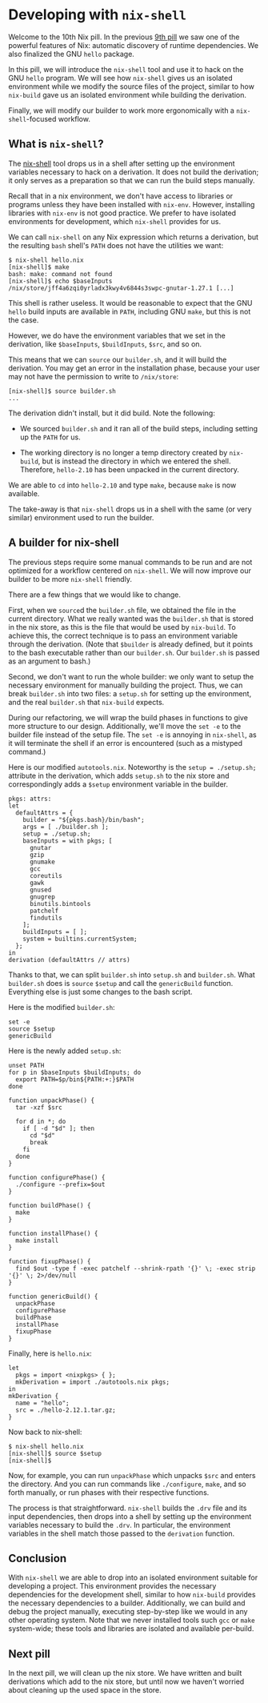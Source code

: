 # Developing with `nix-shell`

Welcome to the 10th Nix pill. In the previous [9th
pill](09-automatic-runtime.md) we saw one of the powerful
features of Nix: automatic discovery of runtime dependencies. We also
finalized the GNU `hello` package.

In this pill, we will introduce the `nix-shell` tool and use it to hack
on the GNU `hello` program. We will see how `nix-shell` gives us an
isolated environment while we modify the source files of the project,
similar to how `nix-build` gave us an isolated environment while
building the derivation.

Finally, we will modify our builder to work more ergonomically with a
`nix-shell`-focused workflow.

## What is `nix-shell`?

The
[nix-shell](https://nixos.org/manual/nix/stable/command-ref/nix-shell.html)
tool drops us in a shell after setting up the environment variables
necessary to hack on a derivation. It does not build the derivation; it
only serves as a preparation so that we can run the build steps
manually.

Recall that in a nix environment, we don't have access to libraries or
programs unless they have been installed with `nix-env`. However,
installing libraries with `nix-env` is not good practice. We prefer to
have isolated environments for development, which `nix-shell` provides
for us.

We can call `nix-shell` on any Nix expression which returns a
derivation, but the resulting `bash` shell's `PATH` does not have the
utilities we want:

    $ nix-shell hello.nix
    [nix-shell]$ make
    bash: make: command not found
    [nix-shell]$ echo $baseInputs
    /nix/store/jff4a6zqi0yrladx3kwy4v6844s3swpc-gnutar-1.27.1 [...]

This shell is rather useless. It would be reasonable to expect that the
GNU `hello` build inputs are available in `PATH`, including GNU `make`,
but this is not the case.

However, we do have the environment variables that we set in the
derivation, like `$baseInputs`, `$buildInputs`, `$src`, and so on.

This means that we can `source` our `builder.sh`, and it will build the
derivation. You may get an error in the installation phase, because your
user may not have the permission to write to `/nix/store`:

    [nix-shell]$ source builder.sh
    ...

The derivation didn't install, but it did build. Note the following:

-   We sourced `builder.sh` and it ran all of the build steps, including
    setting up the `PATH` for us.

-   The working directory is no longer a temp directory created by
    `nix-build`, but is instead the directory in which we entered the
    shell. Therefore, `hello-2.10` has been unpacked in the current
    directory.

We are able to `cd` into `hello-2.10` and type `make`, because `make` is
now available.

The take-away is that `nix-shell` drops us in a shell with the same (or
very similar) environment used to run the builder.

## A builder for nix-shell

The previous steps require some manual commands to be run and are not
optimized for a workflow centered on `nix-shell`. We will now improve
our builder to be more `nix-shell` friendly.

There are a few things that we would like to change.

First, when we `source`d the `builder.sh` file, we obtained the file in
the current directory. What we really wanted was the `builder.sh` that
is stored in the nix store, as this is the file that would be used by
`nix-build`. To achieve this, the correct technique is to pass an
environment variable through the derivation. (Note that `$builder` is
already defined, but it points to the bash executable rather than our
`builder.sh`. Our `builder.sh` is passed as an argument to bash.)

Second, we don't want to run the whole builder: we only want to setup
the necessary environment for manually building the project. Thus, we
can break `builder.sh` into two files: a `setup.sh` for setting up the
environment, and the real `builder.sh` that `nix-build` expects.

During our refactoring, we will wrap the build phases in functions to
give more structure to our design. Additionally, we'll move the
`set -e` to the builder file instead of the setup file. The `set -e` is
annoying in `nix-shell`, as it will terminate the shell if an error is
encountered (such as a mistyped command.)

Here is our modified `autotools.nix`. Noteworthy is the
`setup = ./setup.sh;` attribute in the derivation, which adds `setup.sh`
to the nix store and correspondingly adds a `$setup` environment
variable in the builder.

    pkgs: attrs:
    let
      defaultAttrs = {
        builder = "${pkgs.bash}/bin/bash";
        args = [ ./builder.sh ];
        setup = ./setup.sh;
        baseInputs = with pkgs; [
          gnutar
          gzip
          gnumake
          gcc
          coreutils
          gawk
          gnused
          gnugrep
          binutils.bintools
          patchelf
          findutils
        ];
        buildInputs = [ ];
        system = builtins.currentSystem;
      };
    in
    derivation (defaultAttrs // attrs)

Thanks to that, we can split `builder.sh` into `setup.sh` and
`builder.sh`. What `builder.sh` does is `source` `$setup` and call the
`genericBuild` function. Everything else is just some changes to the
bash script.

Here is the modified `builder.sh`:

    set -e
    source $setup
    genericBuild

Here is the newly added `setup.sh`:

    unset PATH
    for p in $baseInputs $buildInputs; do
      export PATH=$p/bin${PATH:+:}$PATH
    done

    function unpackPhase() {
      tar -xzf $src

      for d in *; do
        if [ -d "$d" ]; then
          cd "$d"
          break
        fi
      done
    }

    function configurePhase() {
      ./configure --prefix=$out
    }

    function buildPhase() {
      make
    }

    function installPhase() {
      make install
    }

    function fixupPhase() {
      find $out -type f -exec patchelf --shrink-rpath '{}' \; -exec strip '{}' \; 2>/dev/null
    }

    function genericBuild() {
      unpackPhase
      configurePhase
      buildPhase
      installPhase
      fixupPhase
    }

Finally, here is `hello.nix`:

    let
      pkgs = import <nixpkgs> { };
      mkDerivation = import ./autotools.nix pkgs;
    in
    mkDerivation {
      name = "hello";
      src = ./hello-2.12.1.tar.gz;
    }

Now back to nix-shell:

    $ nix-shell hello.nix
    [nix-shell]$ source $setup
    [nix-shell]$

Now, for example, you can run `unpackPhase` which unpacks `$src` and
enters the directory. And you can run commands like `./configure`,
`make`, and so forth manually, or run phases with their respective
functions.

The process is that straightforward. `nix-shell` builds the `.drv` file
and its input dependencies, then drops into a shell by setting up the
environment variables necessary to build the `.drv`. In particular, the
environment variables in the shell match those passed to the
`derivation` function.

## Conclusion

With `nix-shell` we are able to drop into an isolated environment
suitable for developing a project. This environment provides the
necessary dependencies for the development shell, similar to how
`nix-build` provides the necessary dependencies to a builder.
Additionally, we can build and debug the project manually, executing
step-by-step like we would in any other operating system. Note that we
never installed tools such `gcc` or `make` system-wide; these tools and
libraries are isolated and available per-build.

## Next pill

In the next pill, we will clean up the nix store. We have written and
built derivations which add to the nix store, but until now we haven't
worried about cleaning up the used space in the store.
